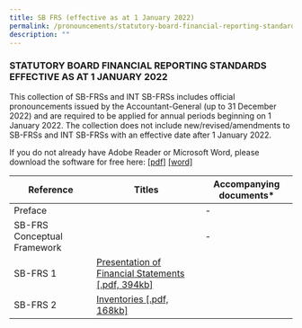 ```yaml
---
title: SB FRS (effective as at 1 January 2022)
permalink: /pronouncements/statutory-board-financial-reporting-standards-sb-frs/current/
description: ""
---
```

### STATUTORY BOARD FINANCIAL REPORTING STANDARDS EFFECTIVE AS AT 1 JANUARY 2022

  

This collection of SB-FRSs and INT SB-FRSs includes official pronouncements issued by the Accountant-General (up to 31 December 2022) and are required to be applied for annual periods beginning on 1 January 2022. The collection does not include new/revised/amendments to SB-FRSs and INT SB-FRSs with an effective date after 1 January 2022.

If you do not already have Adobe Reader or Microsoft Word, please download the software for free here: [\[pdf\]](http://www.adobe.com/products/acrobat/readstep2.html) [\[word\]](http://www.microsoft.com/downloads/details.aspx?FamilyID=95e24c87-8732-48d5-8689-ab826e7b8fdf&DisplayLang=en)



| Reference | Titles | Accompanying documents\* |
| -------- | -------- | -------- |
| Preface |  | \- |
| SB-FRS Conceptual Framework |  | \- |
| SB-FRS 1 | [Presentation of Financial Statements [.pdf, 394kb]](/files/Docs/Default%20Source/Sb%20Frs/Effective%20As%20At%201%20January%202022/sb-frs_1_(2022).pdf) |  |
| SB-FRS 2 | [Inventories [.pdf, 168kb]](/files/Docs/Default%20Source/Sb%20Frs/Effective%20As%20At%201%20January%202022/sb-frs_2_(2022).pdf) |  |